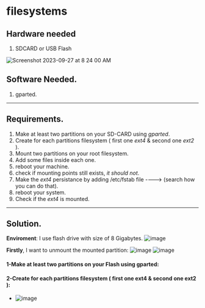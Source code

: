# filesystems

## Hardware needed
1. SDCARD or USB Flash

![Screenshot 2023-09-27 at 8 24 00 AM](https://github.com/embeddedlinuxworkshop/filesystems/assets/139722851/521b5456-4243-485e-94ba-d55dd6e69f2d)

## Software Needed.
1. gparted.

-------------------------------------------------------

## Requirements.

1. Make at least two partitions on your SD-CARD using *gparted*.
2. Create for each partitions filesystem ( first one *ext4* & second one *ext2* ).
3. Mount two partitions on your root filesystem.
4. Add some files inside each one.
5. reboot your machine.
6. check if mounting points still exists, *it should not*.
7. Make the *ext4* persistance by adding /etc/fstab file ----> (search how you can do that).
8. reboot your system.
9. Check if the *ext4* is mounted.
---------------------------------------------------------
## Solution.

**Enviroment**: I use flash drive with size of 8 Gigabytes.
  ![image](https://github.com/Ali-Elbana/filesystems/assets/97269796/6612c0f2-4be2-4079-9622-ef27a01a490d)

**Firstly**, I want to unmount the mounted partition:
  ![image](https://github.com/Ali-Elbana/filesystems/assets/97269796/3caefacc-8736-4973-92fa-deddf15bd772)
  ![image](https://github.com/Ali-Elbana/filesystems/assets/97269796/cc5d8957-ffe5-4be3-a4b9-dc776d541f56)

#### 1-Make at least two partitions on your Flash using gparted:
#### 2-Create for each partitions filesystem ( first one ext4 & second one ext2 ):

- ![image](https://github.com/Ali-Elbana/filesystems/assets/97269796/1d768d27-d6e2-426d-a72d-ce344325b199)
























